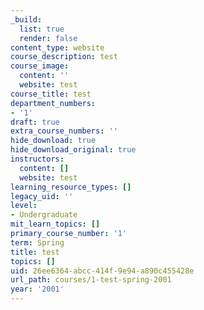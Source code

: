 ```yaml
---
_build:
  list: true
  render: false
content_type: website
course_description: test
course_image:
  content: ''
  website: test
course_title: test
department_numbers:
- '1'
draft: true
extra_course_numbers: ''
hide_download: true
hide_download_original: true
instructors:
  content: []
  website: test
learning_resource_types: []
legacy_uid: ''
level:
- Undergraduate
mit_learn_topics: []
primary_course_number: '1'
term: Spring
title: test
topics: []
uid: 26ee6364-abcc-414f-9e94-a890c455428e
url_path: courses/1-test-spring-2001
year: '2001'
---
```

